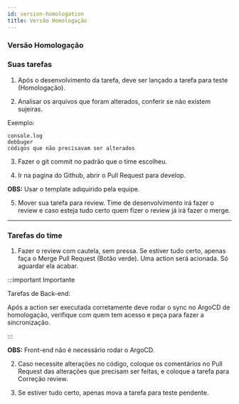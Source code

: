 ```yaml
---
id: version-homologation
title: Versão Homologação
---
```


### Versão Homologação

### **Suas tarefas**

1. Após o desenvolvimento da tarefa, deve ser lançado a tarefa para teste (Homologação).

2. Analisar os arquivos que foram alterados, conferir se não existem sujeiras.

Exemplo:

```
console.log
debbuger
códigos que não precisavam ser alterados
```

3. Fazer o git commit no padrão que o time escolheu.

4. Ir na pagina do Github, abrir o Pull Request para develop.

**OBS:** Usar o template adiquirido pela equipe.

5. Mover sua tarefa para review. Time de desenvolvimento irá fazer o review e caso esteja tudo certo quem fizer o review já irá fazer o merge.

---

### **Tarefas do time**

1. Fazer o review com cautela, sem pressa. Se estiver tudo certo, apenas faça o Merge Pull Request (Botão verde). Uma action será acionada. Só aguardar ela acabar.

:::important Importante

Tarefas de Back-end:

Após a action ser executada corretamente deve rodar o sync no ArgoCD de homologação, verifique com quem tem acesso e peça para fazer a sincronização.

:::

**OBS:** Front-end não é necessário rodar o ArgoCD.

2. Caso necessite alterações no código, coloque os comentários no Pull Request das alterações que precisam ser feitas, e coloque a tarefa para Correção review.

3. Se estiver tudo certo, apenas mova a tarefa para teste pendente.

